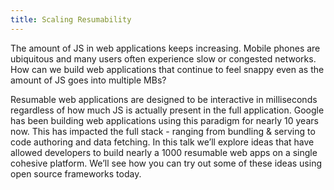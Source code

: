 ```yaml
---
title: Scaling Resumability
---
```


The amount of JS in web applications keeps increasing. Mobile phones are ubiquitous and many users often experience slow or congested networks. How can we build web applications that continue to feel snappy even as the amount of JS goes into multiple MBs?

Resumable web applications are designed to be interactive in milliseconds regardless of how much JS is actually present in the full application. Google has been building web applications using this paradigm for nearly 10 years now. This has impacted the full stack - ranging from bundling & serving to code authoring and data fetching. In this talk we’ll explore ideas that have allowed developers to build nearly a 1000 resumable web apps on a single cohesive platform. We’ll see how you can try out some of these ideas using open source frameworks today.